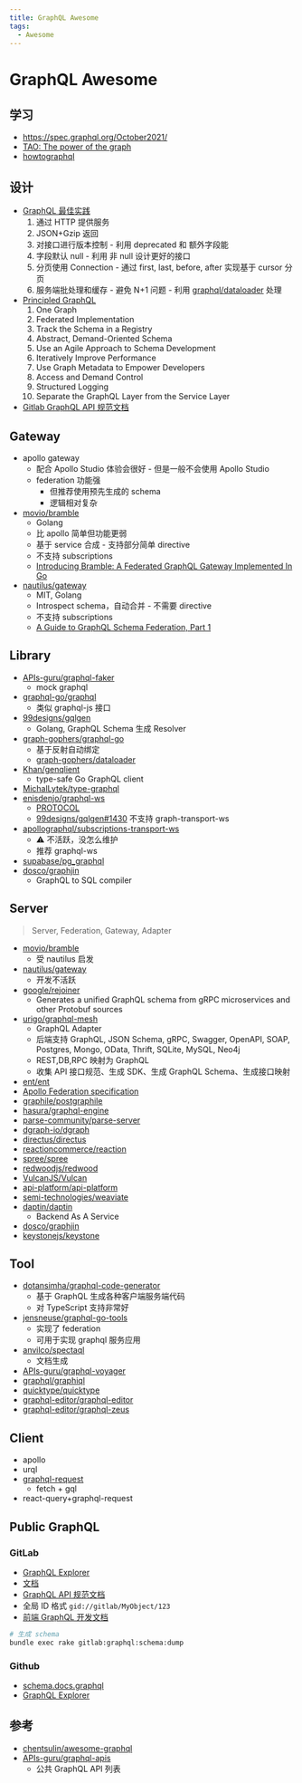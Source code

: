 ```yaml
---
title: GraphQL Awesome
tags:
  - Awesome
---
```


# GraphQL Awesome

## 学习

- https://spec.graphql.org/October2021/
- [TAO: The power of the graph](https://engineering.fb.com/2013/06/25/core-data/tao-the-power-of-the-graph/)
- [howtographql](https://github.com/howtographql/howtographql)

## 设计

- [GraphQL 最佳实践](https://graphql.org/learn/best-practices)
  1. 通过 HTTP 提供服务
  2. JSON+Gzip 返回
  3. 对接口进行版本控制 - 利用 deprecated 和 额外字段能
  4. 字段默认 null - 利用 非 null 设计更好的接口
  5. 分页使用 Connection - 通过 first, last, before, after 实现基于 cursor 分页
  6. 服务端批处理和缓存 - 避免 N+1 问题 - 利用 [graphql/dataloader](https://github.com/graphql/dataloader) 处理
- [Principled GraphQL](https://principledgraphql.com)
  1. One Graph
  2. Federated Implementation
  3. Track the Schema in a Registry
  4. Abstract, Demand-Oriented Schema
  5. Use an Agile Approach to Schema Development
  6. Iteratively Improve Performance
  7. Use Graph Metadata to Empower Developers
  8. Access and Demand Control
  9. Structured Logging
  10. Separate the GraphQL Layer from the Service Layer
- [Gitlab GraphQL API 规范文档](https://docs.gitlab.com/ee/development/api_graphql_styleguide.html)

## Gateway

- apollo gateway
  - 配合 Apollo Studio 体验会很好 - 但是一般不会使用 Apollo Studio
  - federation 功能强
    - 但推荐使用预先生成的 schema
    - 逻辑相对复杂
- [movio/bramble](https://github.com/movio/bramble)
  - Golang
  - 比 apollo 简单但功能更弱
  - 基于 service 合成 - 支持部分简单 directive
  - 不支持 subscriptions
  - [Introducing Bramble: A Federated GraphQL Gateway Implemented In Go](https://movio.co/blog/building-a-new-api-platform-for-movio/)
- [nautilus/gateway](https://github.com/nautilus/gateway)
  - MIT, Golang
  - Introspect schema，自动合并 - 不需要 directive
  - 不支持 subscriptions
  - [A Guide to GraphQL Schema Federation, Part 1](https://itnext.io/a-guide-to-graphql-schema-federation-part-1-995b639ac035)

## Library

- [APIs-guru/graphql-faker](https://github.com/APIs-guru/graphql-faker)
  - mock graphql
- [graphql-go/graphql](https://github.com/graphql-go/graphql)
  - 类似 graphql-js 接口
- [99designs/gqlgen](https://github.com/99designs/gqlgen)
  - Golang, GraphQL Schema 生成 Resolver
- [graph-gophers/graphql-go](https://github.com/graph-gophers/graphql-go)
  - 基于反射自动绑定
  - [graph-gophers/dataloader](https://github.com/graph-gophers/dataloader)
- [Khan/genqlient](https://github.com/Khan/genqlient)
  - type-safe Go GraphQL client
- [MichalLytek/type-graphql](https://github.com/MichalLytek/type-graphql)
- [enisdenjo/graphql-ws](https://github.com/enisdenjo/graphql-ws)
  - [PROTOCOL](https://github.com/enisdenjo/graphql-ws/blob/master/PROTOCOL.md)
  - [99designs/gqlgen#1430](https://github.com/99designs/gqlgen/issues/1430) 不支持 graph-transport-ws
- [apollographql/subscriptions-transport-ws](https://github.com/apollographql/subscriptions-transport-ws)
  - ⚠️ 不活跃，没怎么维护
  - 推荐 graphql-ws
- [supabase/pg_graphql](https://github.com/supabase/pg_graphql)
- [dosco/graphjin](https://github.com/dosco/graphjin)
  - GraphQL to SQL compiler

## Server

> Server, Federation, Gateway, Adapter

- [movio/bramble](https://github.com/movio/bramble)
  - 受 nautilus 启发
- [nautilus/gateway](https://github.com/nautilus/gateway)
  - 开发不活跃
- [google/rejoiner](https://github.com/google/rejoiner)
  - Generates a unified GraphQL schema from gRPC microservices and other Protobuf sources
- [urigo/graphql-mesh](https://github.com/urigo/graphql-mesh)
  - GraphQL Adapter
  - 后端支持 GraphQL, JSON Schema, gRPC, Swagger, OpenAPI, SOAP, Postgres, Mongo, OData, Thrift, SQLite, MySQL, Neo4j
  - REST,DB,RPC 映射为 GraphQL
  - 收集 API 接口规范、生成 SDK、生成 GraphQL Schema、生成接口映射
- [ent/ent](https://github.com/ent/ent)
- [Apollo Federation specification](https://www.apollographql.com/docs/federation/federation-spec/)
- [graphile/postgraphile](https://github.com/graphile/postgraphile)
- [hasura/graphql-engine](https://github.com/hasura/graphql-engine)
- [parse-community/parse-server](https://github.com/parse-community/parse-server)
- [dgraph-io/dgraph](https://github.com/dgraph-io/dgraph)
- [directus/directus](https://github.com/directus/directus)
- [reactioncommerce/reaction](https://github.com/reactioncommerce/reaction)
- [spree/spree](https://github.com/spree/spree)
- [redwoodjs/redwood](https://github.com/redwoodjs/redwood)
- [VulcanJS/Vulcan](https://github.com/VulcanJS/Vulcan)
- [api-platform/api-platform](https://github.com/api-platform/api-platform)
- [semi-technologies/weaviate](https://github.com/semi-technologies/weaviate)
- [daptin/daptin](https://github.com/daptin/daptin)
  - Backend As A Service
- [dosco/graphjin](https://github.com/dosco/graphjin)
- [keystonejs/keystone](https://github.com/keystonejs/keystone)

## Tool

- [dotansimha/graphql-code-generator](https://github.com/dotansimha/graphql-code-generator)
  - 基于 GraphQL 生成各种客户端服务端代码
  - 对 TypeScript 支持非常好
- [jensneuse/graphql-go-tools](https://github.com/jensneuse/graphql-go-tools)
  - 实现了 federation
  - 可用于实现 graphql 服务应用
- [anvilco/spectaql](https://github.com/anvilco/spectaql)
  - 文档生成
- [APIs-guru/graphql-voyager](https://github.com/APIs-guru/graphql-voyager)
- [graphql/graphiql](https://github.com/graphql/graphiql)
- [quicktype/quicktype](https://github.com/quicktype/quicktype)
- [graphql-editor/graphql-editor](https://github.com/graphql-editor/graphql-editor)
- [graphql-editor/graphql-zeus](https://github.com/graphql-editor/graphql-zeus)

## Client

- apollo
- urql
- [graphql-request](https://github.com/prisma-labs/graphql-request)
  - fetch + gql
- react-query+graphql-request

## Public GraphQL

### GitLab

- [GraphQL Explorer](https://gitlab.com/-/graphql-explorer)
- [文档](https://docs.gitlab.com/ee/api/graphql)
- [GraphQL API 规范文档](https://docs.gitlab.com/ee/development/api_graphql_styleguide.html)
- 全局 ID 格式 `gid://gitlab/MyObject/123`
- [前端 GraphQL 开发文档](https://docs.gitlab.com/ee/development/fe_guide/graphql.html)

```bash
# 生成 schema
bundle exec rake gitlab:graphql:schema:dump
```

### Github

- [schema.docs.graphql](https://docs.github.com/public/schema.docs.graphql)
- [GraphQL Explorer](https://developer.github.com/v4/explorer)

## 参考

- [chentsulin/awesome-graphql](https://github.com/chentsulin/awesome-graphql)
- [APIs-guru/graphql-apis](https://github.com/APIs-guru/graphql-apis)
  - 公共 GraphQL API 列表

